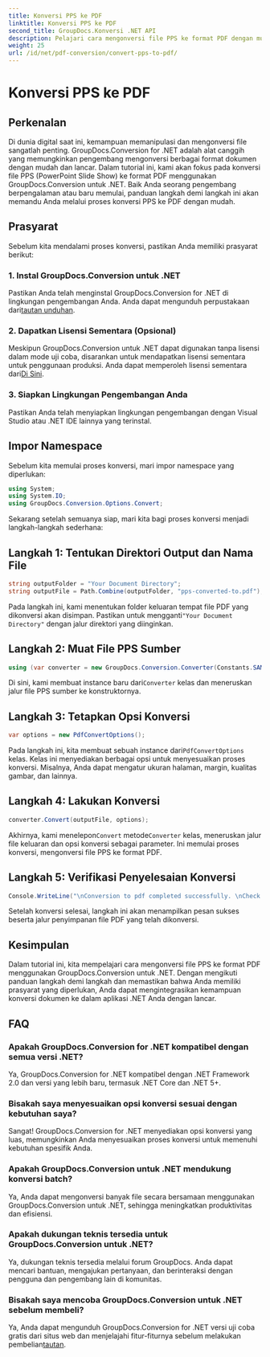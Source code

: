 ```yaml
---
title: Konversi PPS ke PDF
linktitle: Konversi PPS ke PDF
second_title: GroupDocs.Konversi .NET API
description: Pelajari cara mengonversi file PPS ke format PDF dengan mudah menggunakan GroupDocs.Conversion untuk .NET. Ikuti panduan langkah demi langkah kami untuk integrasi yang lancar.
weight: 25
url: /id/net/pdf-conversion/convert-pps-to-pdf/
---
```


# Konversi PPS ke PDF

## Perkenalan
Di dunia digital saat ini, kemampuan memanipulasi dan mengonversi file sangatlah penting. GroupDocs.Conversion for .NET adalah alat canggih yang memungkinkan pengembang mengonversi berbagai format dokumen dengan mudah dan lancar. Dalam tutorial ini, kami akan fokus pada konversi file PPS (PowerPoint Slide Show) ke format PDF menggunakan GroupDocs.Conversion untuk .NET. Baik Anda seorang pengembang berpengalaman atau baru memulai, panduan langkah demi langkah ini akan memandu Anda melalui proses konversi PPS ke PDF dengan mudah.
## Prasyarat
Sebelum kita mendalami proses konversi, pastikan Anda memiliki prasyarat berikut:
### 1. Instal GroupDocs.Conversion untuk .NET
 Pastikan Anda telah menginstal GroupDocs.Conversion for .NET di lingkungan pengembangan Anda. Anda dapat mengunduh perpustakaan dari[tautan unduhan](https://releases.groupdocs.com/conversion/net/).
### 2. Dapatkan Lisensi Sementara (Opsional)
 Meskipun GroupDocs.Conversion untuk .NET dapat digunakan tanpa lisensi dalam mode uji coba, disarankan untuk mendapatkan lisensi sementara untuk penggunaan produksi. Anda dapat memperoleh lisensi sementara dari[Di Sini](https://purchase.groupdocs.com/temporary-license/).
### 3. Siapkan Lingkungan Pengembangan Anda
Pastikan Anda telah menyiapkan lingkungan pengembangan dengan Visual Studio atau .NET IDE lainnya yang terinstal.

## Impor Namespace
Sebelum kita memulai proses konversi, mari impor namespace yang diperlukan:
```csharp
using System;
using System.IO;
using GroupDocs.Conversion.Options.Convert;
```

Sekarang setelah semuanya siap, mari kita bagi proses konversi menjadi langkah-langkah sederhana:
## Langkah 1: Tentukan Direktori Output dan Nama File
```csharp
string outputFolder = "Your Document Directory";
string outputFile = Path.Combine(outputFolder, "pps-converted-to.pdf");
```
 Pada langkah ini, kami menentukan folder keluaran tempat file PDF yang dikonversi akan disimpan. Pastikan untuk mengganti`"Your Document Directory"` dengan jalur direktori yang diinginkan.
## Langkah 2: Muat File PPS Sumber
```csharp
using (var converter = new GroupDocs.Conversion.Converter(Constants.SAMPLE_PPS))
```
 Di sini, kami membuat instance baru dari`Converter` kelas dan meneruskan jalur file PPS sumber ke konstruktornya.
## Langkah 3: Tetapkan Opsi Konversi
```csharp
var options = new PdfConvertOptions();
```
 Pada langkah ini, kita membuat sebuah instance dari`PdfConvertOptions` kelas. Kelas ini menyediakan berbagai opsi untuk menyesuaikan proses konversi. Misalnya, Anda dapat mengatur ukuran halaman, margin, kualitas gambar, dan lainnya.
## Langkah 4: Lakukan Konversi
```csharp
converter.Convert(outputFile, options);
```
 Akhirnya, kami menelepon`Convert` metode`Converter` kelas, meneruskan jalur file keluaran dan opsi konversi sebagai parameter. Ini memulai proses konversi, mengonversi file PPS ke format PDF.
## Langkah 5: Verifikasi Penyelesaian Konversi
```csharp
Console.WriteLine("\nConversion to pdf completed successfully. \nCheck output in {0}", outputFolder);
```
Setelah konversi selesai, langkah ini akan menampilkan pesan sukses beserta jalur penyimpanan file PDF yang telah dikonversi.

## Kesimpulan
Dalam tutorial ini, kita mempelajari cara mengonversi file PPS ke format PDF menggunakan GroupDocs.Conversion untuk .NET. Dengan mengikuti panduan langkah demi langkah dan memastikan bahwa Anda memiliki prasyarat yang diperlukan, Anda dapat mengintegrasikan kemampuan konversi dokumen ke dalam aplikasi .NET Anda dengan lancar.
## FAQ
### Apakah GroupDocs.Conversion for .NET kompatibel dengan semua versi .NET?
Ya, GroupDocs.Conversion for .NET kompatibel dengan .NET Framework 2.0 dan versi yang lebih baru, termasuk .NET Core dan .NET 5+.
### Bisakah saya menyesuaikan opsi konversi sesuai dengan kebutuhan saya?
Sangat! GroupDocs.Conversion for .NET menyediakan opsi konversi yang luas, memungkinkan Anda menyesuaikan proses konversi untuk memenuhi kebutuhan spesifik Anda.
### Apakah GroupDocs.Conversion untuk .NET mendukung konversi batch?
Ya, Anda dapat mengonversi banyak file secara bersamaan menggunakan GroupDocs.Conversion untuk .NET, sehingga meningkatkan produktivitas dan efisiensi.
### Apakah dukungan teknis tersedia untuk GroupDocs.Conversion untuk .NET?
Ya, dukungan teknis tersedia melalui forum GroupDocs. Anda dapat mencari bantuan, mengajukan pertanyaan, dan berinteraksi dengan pengguna dan pengembang lain di komunitas.
### Bisakah saya mencoba GroupDocs.Conversion untuk .NET sebelum membeli?
Ya, Anda dapat mengunduh GroupDocs.Conversion for .NET versi uji coba gratis dari situs web dan menjelajahi fitur-fiturnya sebelum melakukan pembelian[tautan](https://releases.groupdocs.com/).